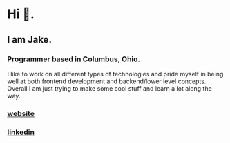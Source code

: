 # Hi :mate:.

## I am Jake.

### Programmer based in Columbus, Ohio.
I like to work on all different types of technologies and pride myself in being well at both frontend development and backend/lower level concepts. Overall I am just trying to make some cool stuff and learn a lot along the way.

### [website](https://jakedev.netlify.app/) 
### [linkedin](https://www.linkedin.com/in/jacob-norman-b8b1352b1/)
